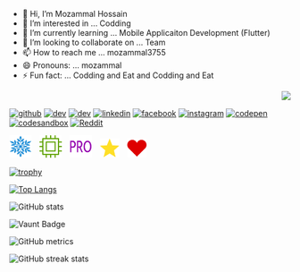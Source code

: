 - 👋 Hi, I’m Mozammal Hossain
- 👀 I’m interested in ... Codding 
- 🌱 I’m currently learning ... Mobile Applicaiton Development (Flutter)
- 💞️ I’m looking to collaborate on ... Team
- 📫 How to reach me ... mozammal3755
- 😄 Pronouns: ... mozammal
- ⚡ Fun fact: ... Codding and Eat and Codding and Eat

<img align="right" src="https://visitor-badge.laobi.icu/badge?page_id=mozammal3755.mozammal3755" />

<br/>


 

[<img src='https://cdn.jsdelivr.net/npm/simple-icons@3.0.1/icons/github.svg' alt='github' height='40'>](https://github.com/mozammal3755)  [<img src='https://cdn.jsdelivr.net/npm/simple-icons@3.0.1/icons/dev-dot-to.svg' alt='dev' height='40'>](https://dev.to/https://dev.to/mozammal3755)  [<img src='https://cdn.jsdelivr.net/npm/simple-icons@3.0.1/icons/hashnode.svg' alt='dev' height='40'>](https://hashnode.com/@mozammal3755)  [<img src='https://cdn.jsdelivr.net/npm/simple-icons@3.0.1/icons/linkedin.svg' alt='linkedin' height='40'>](https://www.linkedin.com/in/s-m-mozammal-hossain-imon-89aa06197/)  [<img src='https://cdn.jsdelivr.net/npm/simple-icons@3.0.1/icons/facebook.svg' alt='facebook' height='40'>](https://www.facebook.com/https://www.facebook.com/PaveLionX)  [<img src='https://cdn.jsdelivr.net/npm/simple-icons@3.0.1/icons/instagram.svg' alt='instagram' height='40'>](https://www.instagram.com/https://www.instagram.com/pavelionx?igsh=ZThvYWhwMHVqZnJ6/)  [<img src='https://cdn.jsdelivr.net/npm/simple-icons@3.0.1/icons/codepen.svg' alt='codepen' height='40'>](https://codepen.io/https://codepen.io/mozammal3755)  [<img src='https://cdn.jsdelivr.net/npm/simple-icons@3.0.1/icons/codesandbox.svg' alt='codesandbox' height='40'>](https://codesandbox.io/u/https://codesandbox.io/u/mozammal3755)  [<img src='https://cdn.jsdelivr.net/npm/simple-icons@3.0.1/icons/reddit.svg' alt='Reddit' height='40'>](https://www.reddit.com/user/https://www.reddit.com/user/Infinite-Scratch-36/)  

<a href='https://archiveprogram.github.com/'><img src='https://raw.githubusercontent.com/acervenky/animated-github-badges/master/assets/acbadge.gif' width='40' height='40'></a> <a href='https://docs.github.com/en/developers'><img src='https://raw.githubusercontent.com/acervenky/animated-github-badges/master/assets/devbadge.gif' width='40' height='40'></a> <a href='https://github.com/pricing'><img src='https://raw.githubusercontent.com/acervenky/animated-github-badges/master/assets/pro.gif' width='40' height='40'></a> <a href='https://stars.github.com/'><img src='https://raw.githubusercontent.com/acervenky/animated-github-badges/master/assets/starbadge.gif' width='35' height='35'></a> <a href='https://docs.github.com/en/github/supporting-the-open-source-community-with-github-sponsors'><img src='https://raw.githubusercontent.com/acervenky/animated-github-badges/master/assets/sponsorbadge.gif' width='35' height='35'></a> 

[![trophy](https://github-profile-trophy.vercel.app/?username=mozammal3755)](https://github.com/mozammal3755/github-profile-trophy)

[![Top Langs](https://github-readme-stats.vercel.app/api/top-langs/?username=mozammal3755)](https://github.com/mozammal3755/github-readme-stats)

![GitHub stats](https://github-readme-stats.vercel.app/api?username=mozammal3755&show_icons=true&count_private=true)  

![Vaunt Badge](https://api.vaunt.dev/v1/github/entities/mozammal3755/contributions?format=svg&private=true)  

![GitHub metrics](https://metrics.lecoq.io/mozammal3755)  

![GitHub streak stats](https://streak-stats.demolab.com/?user=mozammal3755)

<!---
mozammal3755/mozammal3755 is a ✨ special ✨ repository because its `README.md` (this file) appears on your GitHub profile.
You can click the Preview link to take a look at your changes.
--->
